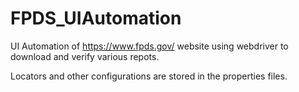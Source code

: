 # FPDS_UIAutomation
UI Automation of https://www.fpds.gov/ website using webdriver to download and verify various repots.

Locators and other configurations are stored in the properties files.
